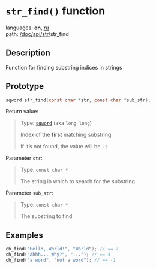# `str_find()` function

languages: **en**, [ru](/doc/ru/api/str/str_find.md)\
path: [/](/README.md)[doc/](/doc/index.md)[api/](/doc/api/index.md)[str/](/doc/api/str/index.md)str_find

## Description

Function for finding substring indices in strings

## Prototype

```c
sqword str_find(const char *str, const char *sub_str);
```

Return value:

> Type: [`sqword`](/doc/api/asm_types.md) (aka `long long`)
>
> Index of the **first** matching substring
>
> If it’s not found, the value will be `-1`

Parameter `str`:

> Type: `const char *`
>
> The string in which to search for the substring

Parameter `sub_str`:

> Type: `const char *`
>
> The substring to find

## Examples

```c
ch_find("Hello, World!", "World"); // == 7
ch_find("Ahhh... Why?", "..."); // == 4
ch_find("a word", "not a word"); // == -1
```
